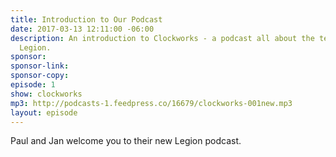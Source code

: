 ```yaml
---
title: Introduction to Our Podcast
date: 2017-03-13 12:11:00 -06:00
description: An introduction to Clockworks - a podcast all about the television show
  Legion.
sponsor: 
sponsor-link: 
sponsor-copy: 
episode: 1
show: clockworks
mp3: http://podcasts-1.feedpress.co/16679/clockworks-001new.mp3
layout: episode
---
```


Paul and Jan welcome you to their new Legion podcast.
